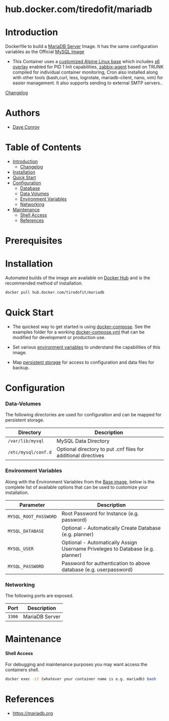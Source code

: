  # hub.docker.com/tiredofit/mariadb

# Introduction

Dockerfile to build a [MariaDB Server](https://mariadb.org) Image.
It has the same configuration variables as the Official [MySQL Image](https://github.com/docker-library/mysql)

* This Container uses a [customized Alpine Linux base](https://hub.docker.com/r/tiredofit/alpine) which includes [s6 overlay](https://github.com/just-containers/s6-overlay) enabled for PID 1 Init capabilities, [zabbix-agent](https://zabbix.org) based on TRUNK compiled for individual container monitoring, Cron also installed along with other tools (bash,curl, less, logrotate, mariadb-client, nano, vim) for easier management. It also supports sending to external SMTP servers..


[Changelog](CHANGELOG.md)

# Authors

- [Dave Conroy](https://github.com/tiredofit)

# Table of Contents

- [Introduction](#introduction)
    - [Changelog](CHANGELOG.md)
- [Installation](#installation)
- [Quick Start](#quick-start)
- [Configuration](#configuration)
    - [Database](#database)
    - [Data Volumes](#data-volumes)
    - [Environment Variables](#environmentvariables)   
    - [Networking](#networking)
- [Maintenance](#maintenance)
    - [Shell Access](#shell-access)
   - [References](#references)

# Prerequisites


# Installation

Automated builds of the image are available on [Docker Hub](https://hub.docker.com/tiredofit/mariadb) and is the recommended method of installation.


```bash
docker pull hub.docker.com/tiredofit/mariadb
```

# Quick Start

* The quickest way to get started is using [docker-compose](https://docs.docker.com/compose/). See the examples folder for a working [docker-compose.yml](/docker/mariadb/examples/docker-compose.yml) that can be modified for development or production use.

* Set various [environment variables](#environment-variables) to understand the capabilities of this image.
* Map [persistent storage](#data-volumes) for access to configuration and data files for backup.

# Configuration

### Data-Volumes

The following directories are used for configuration and can be mapped for persistent storage.

| Directory | Description |
|-----------|-------------|
| `/var/lib/mysql` | MySQL Data Directory |
| `/etc/mysql/conf.d` | Optional directory to put .cnf files for additional directives |



### Environment Variables

Along with the Environment Variables from the [Base image](https://hub.docker.com/r/tiredofit/alpine), below is the complete list of available options that can be used to customize your installation.

| Parameter | Description |
|-----------|-------------|
| `MYSQL_ROOT_PASSWORD` | Root Password for Instance (e.g. password) |
| `MYSQL_DATABASE` | Optional - Automatically Create Database (e.g. planner) |
| `MYSQL_USER` | Optional - Automatically Assign Username Priveleges to Database (e.g. planner) |
| `MYSQL_PASSWORD` | Password for authentication to above database (e.g. userpassword) |

### Networking

The following ports are exposed.

| Port      | Description |
|-----------|-------------|
| `3306` 	   	| MariaDB Server | 		    |

# Maintenance
#### Shell Access

For debugging and maintenance purposes you may want access the containers shell. 

```bash
docker exec -it (whatever your container name is e.g. mariadb) bash
```

# References

* https://mariadb.org



